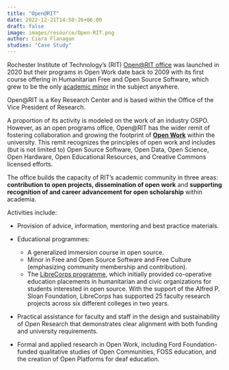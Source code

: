 ```yaml
---
title: "Open@RIT"
date: 2022-12-21T14:50:26+06:00
draft: false
image: images/resource/Open-RIT.png
author: Ciara Flanagan
studies: "Case Study"
---
```


Rochester Institute of Technology’s (RIT) [Open@RIT office](https://openr.it/) was launched in 2020 but their programs in Open Work date back to 2009 with its first course offering in Humanitarian Free and Open Source Software, which grew to be the only [academic minor](https://www.rit.edu/study/free-and-open-source-software-and-free-culture-minor) in the subject anywhere.

Open@RIT is a Key Research Center and is based within the Office of the Vice President of Research.


A proportion of its activity is modeled on the work of an industry OSPO. However, as an open programs office, Open@RIT has the wider remit of fostering collaboration and growing the footprint of [<b> Open Work</b>](https://openworkdefinition.com/) within the university. This remit recognizes the principles of open work and includes (but is not limited to) Open Source Software, Open Data, Open Science, Open Hardware, Open Educational Resources, and Creative Commons licensed efforts.

The office builds the capacity of RIT’s academic community in three areas: <b>contribution to open projects, dissemination of open work</b> and <b>supporting recognition of and career advancement for open scholarship</b> within academia.

Activities include:

* Provision of advice, information, mentoring and best practice materials. 
* Educational programmes:

    * A generalized immersion course in open source.
    * Minor in Free and Open Source Software and Free Culture (emphasizing community membership and contribution).
    * The [LibreCorps programme](https://fossrit.github.io/librecorps/), which initially provided co-operative education placements in humanitarian and civic organizations for students interested in open source. With the support of the Alfred P. Sloan Foundation, LibreCorps has supported 25 faculty research projects across six different colleges in two years.
* Practical assistance for faculty and staff in the design and sustainability of Open Research that demonstrates clear alignment with both funding and university requirements.
* Formal and applied research in Open Work, including Ford Foundation-funded qualitative studies of Open Communities, FOSS education, and the creation of Open Platforms for deaf education.

